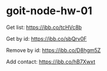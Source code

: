 # goit-node-hw-01

Get list:
https://ibb.co/tcHVc8b

Get by id:
https://ibb.co/sbQrv0F

Remove by id:
https://ibb.co/D8hgm5Z

Add contact:
https://ibb.co/hB7Xwxt
